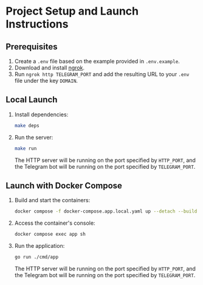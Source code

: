 # Project Setup and Launch Instructions

## Prerequisites
1. Create a `.env` file based on the example provided in `.env.example`.
2. Download and install [ngrok](https://ngrok.com/).
3. Run `ngrok http TELEGRAM_PORT` and add the resulting URL to your `.env` file under the key `DOMAIN`.

## Local Launch

1. Install dependencies:
    ```bash
    make deps
    ```

2. Run the server:
    ```bash
    make run
    ```

   The HTTP server will be running on the port specified by `HTTP_PORT`, and the Telegram bot will be running on the port specified by `TELEGRAM_PORT`.

## Launch with Docker Compose

1. Build and start the containers:
    ```bash
    docker compose -f docker-compose.app.local.yaml up --detach --build
    ```

2. Access the container's console:
    ```bash
    docker compose exec app sh
    ```

3. Run the application:
    ```bash
    go run ./cmd/app
    ```

   The HTTP server will be running on the port specified by `HTTP_PORT`, and the Telegram bot will be running on the port specified by `TELEGRAM_PORT`.
